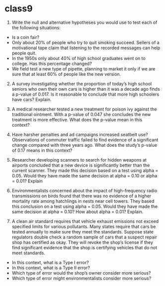 # class9

1. Write the null and alternative hypotheses you would use to test each of the following situations:
- Is a coin fair?
- Only about 20% of people who try to quit smoking succeed. Sellers of a motivational tape claim that listening to the recorded messages can help people quit.
- In the 1950s only about 40% of high school graduates went on to college. Has this percentage changed?
- We field test a new type of pipette, planning to market it only if we are sure that at least 60% of people like the new version.

2. A survey investigating whether the proportion of today’s high school seniors who own their own cars is higher than it was a decade ago finds a p-value of 0.017. Is it reasonable to conclude that more high schoolers have cars? Explain.

3. A medical researcher tested a new treatment for poison ivy against the traditional ointment. With a p-value of 0.047 she concludes the new treatment is more effective. What does the p-value mean in this context?

4. Have harsher penalties and ad campaigns increased seatbelt use? Observations of commuter traffic failed to find evidence of a significant change compared with three years ago. What does the study’s p-value of 0.17 means in this context?

5. Researcher developing scanners to search for hidden weapons at airports concluded that a new device is significantly better than the current scanner. They made this decision based on a test using alpha = 0.05. Would they have made the same decision at alpha = 0.10 or alpha = 0.01? Explain

6. Environmentalists concerned about the impact of high-frequency radio transmissions on birds found that there was no evidence of a higher mortality rate among hatchlings in nests near cell towers. They based this conclusion on a test using alpha = 0.05. Would they have made the same decision at alpha = 0.10? How about alpha = 0.01? Explain.

7. A clean air standard requires that vehicle exhaust emissions not exceed specified limits for various pollutants. Many states require that cars be tested annually to make sure they meet the standards. Suppose state regulators double check a random sample of cars that a suspect repair shop has certified as okay. They will revoke the shop’s license if they find significant evidence that the shop is certifying vehicles that do not meet standards. 	
- In this context, what is a Type I error?
- In this context, what is a Type II error?
- Which type of error would the shop’s owner consider more serious?
- Which type of error might environmentalists consider more serious?

